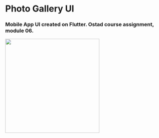 # Photo Gallery UI

### Mobile App UI created on Flutter. Ostad course assignment, module 06.

<img src="https://github.com/nbakh16/Blood-Donor-App/assets/38786346/178af60c-9960-414e-949b-56aada93aafe" width="300"  />
